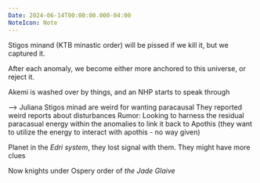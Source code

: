 ```yaml
---
Date: 2024-06-14T00:00:00.000-04:00
NoteIcon: Note
---
```

Stigos minand (KTB minastic order) will be pissed if we kill it, but we captured it.

After each anomaly, we become either more anchored to this universe, or reject it.

Akemi is washed over by things, and an NHP starts to speak through 

--> Juliana
Stigos minad are weird for wanting paracausal
They reported weird reports about disturbances
Rumor: Looking to harness the residual paracasual energy within the anomalies to link it back to Apothis
(they want to utilize the energy to interact with apothis - no way given)

Planet in the *Edri system*, they lost signal with them. They might have more clues

Now knights under Ospery order of *the Jade Glaive*